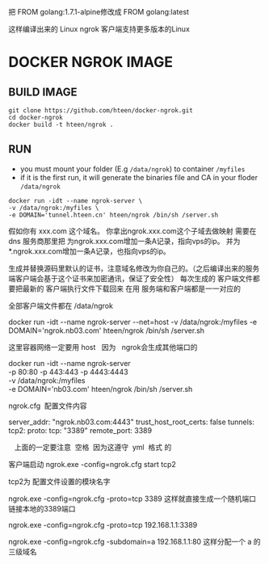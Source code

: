 把 
FROM golang:1.7.1-alpine修改成  FROM golang:latest

这样编译出来的 Linux ngrok 客户端支持更多版本的Linux 



# DOCKER NGROK IMAGE

## BUILD IMAGE

```linux
git clone https://github.com/hteen/docker-ngrok.git
cd docker-ngrok
docker build -t hteen/ngrok .
```

## RUN
* you must mount your folder (E.g `/data/ngrok`) to container `/myfiles`
* if it is the first run, it will generate the binaries file and CA in your floder `/data/ngrok`

```linux
docker run -idt --name ngrok-server \
-v /data/ngrok:/myfiles \
-e DOMAIN='tunnel.hteen.cn' hteen/ngrok /bin/sh /server.sh
```



假如你有 xxx.com 这个域名。
你拿出ngrok.xxx.com这个子域去做映射
需要在 dns 服务商那里把
为ngrok.xxx.com增加一条A记录，指向vps的ip。
并为*.ngrok.xxx.com增加一条A记录，也指向vps的ip。

生成并替换源码里默认的证书，注意域名修改为你自己的。（之后编译出来的服务端客户端会基于这个证书来加密通讯，保证了安全性）
每次生成的 客户端文件都要把最新的 客户端执行文件下载回来 在用  服务端和客户端都是一一对应的

全部客户端文件都在 /data/ngrok





docker run -idt --name ngrok-server --net=host -v /data/ngrok:/myfiles -e DOMAIN='ngrok.nb03.com' hteen/ngrok /bin/sh /server.sh

这里容器网络一定要用 host   因为   ngrok会生成其他端口的  


docker run -idt --name ngrok-server \
-p 80:80 -p 443:443 -p 4443:4443 \
-v /data/ngrok:/myfiles \
-e DOMAIN='nb03.com' hteen/ngrok /bin/sh /server.sh

ngrok.cfg  配置文件内容

server_addr: "ngrok.nb03.com:4443"
trust_host_root_certs: false
tunnels:
  tcp2:
    proto:
      tcp: "3389"
    remote_port: 3389
    
    
    上面的一定要注意  空格  因为这遵守  yml  格式 的



客户端启动
ngrok.exe  -config=ngrok.cfg   start  tcp2

tcp2为 配置文件设置的模块名字

ngrok.exe  -config=ngrok.cfg   -proto=tcp 3389   这样就直接生成一个随机端口链接本地的3389端口

ngrok.exe  -config=ngrok.cfg   -proto=tcp 192.168.1.1:3389

ngrok.exe  -config=ngrok.cfg   -subdomain=a 192.168.1.1:80  这样分配一个 a 的 三级域名
